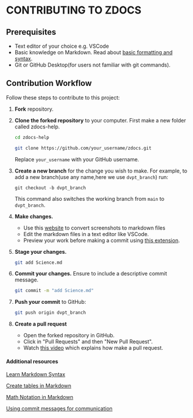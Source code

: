 # CONTRIBUTING TO ZDOCS

## Prerequisites

- Text editor of your choice e.g. VSCode
- Basic knowledge on Markdown. Read about [basic formatting and syntax](https://docs.github.com/en/get-started/writing-on-github/getting-started-with-writing-and-formatting-on-github/basic-writing-and-formatting-syntax).
- Git or GitHub Desktop(for users not familiar with git commands).

## Contribution Workflow

Follow these steps to contribute to this project:

1.  **Fork** repository.

2.  **Clone the forked repository** to your computer. First make a new folder called zdocs-help.

    ```bash
    cd zdocs-help
    ```

    ```bash
    git clone https://github.com/your_username/zdocs.git
    ```

    Replace `your_username` with your GitHub username.

3.  **Create a new branch** for the change you wish to make. For example, to add a new branch(use any name,here we use `dvpt_branch`) run:

    ```
    git checkout -b dvpt_branch
    ```

    This command also switches the working branch from `main` to `dvpt_branch`.

4.  **Make changes.**

    - Use this [website](https://products.aspose.app/words/conversion/jpg-to-md) to convert screenshots to markdown files
    - Edit the markdown files in a text editor like VSCode.
    - Preview your work before making a commit using [this extension](https://marketplace.visualstudio.com/items?itemName=searKing.preview-vscode).

5.  **Stage your changes.**

    ```bash
    git add Science.md
    ```

6.  **Commit your changes.** Ensure to include a descriptive commit message.

    ```bash
    git commit -m "add Science.md"
    ```

7.  **Push your commit** to GitHub:

    ```bash
    git push origin dvpt_branch
    ```

8.  **Create a pull request**
    - Open the forked repository in GitHub.
    - Click in "Pull Requests" and then "New Pull Request".
    - Watch [this video](https://youtu.be/jRLGobWwA3Y?si=WRMe1bC_drgrcCIo) which explains how make a pull request.

#### Additional resources

[Learn Markdown Syntax](https://www.markdownguide.org/extended-syntax/)

[Create tables in Markdown](https://www.tablesgenerator.com/markdown_tables#)

[Math Notation in Markdown](https://www.upyesp.org/posts/makrdown-vscode-math-notation/)

[Using commit messages for communication](https://www.freecodecamp.org/news/how-to-write-better-git-commit-messages/)

